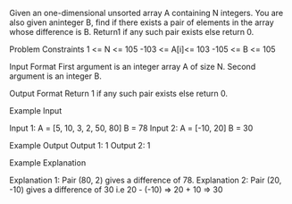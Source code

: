 Given an one-dimensional unsorted array A containing N integers.
You are also given aninteger B, find if there exists a pair of elements in the array whose difference is B.
Return1 if any such pair exists else return 0. 

Problem Constraints
1 <= N <= 105 -103 <= A[i]<= 103 -105 <= B <= 105

Input Format
First argument is an integer array A of size N. Second argument is an integer B.

Output Format
Return 1 if any such pair exists else return 0.

Example Input

Input 1: A = [5, 10, 3, 2, 50, 80] B = 78
Input 2: A = [-10, 20] B = 30

Example Output
Output 1: 1
Output 2: 1

Example Explanation 

Explanation 1: Pair (80, 2) gives a difference of 78.
Explanation 2: Pair (20, -10) gives a difference of 30 i.e 20 - (-10) => 20 + 10 => 30
